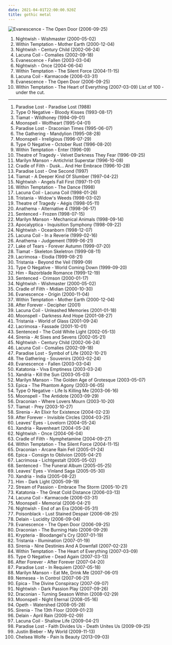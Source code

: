 ```yaml
---
date: 2021-04-01T22:00:00.920Z
title: gothic metal
---
```

![Evanescence - The Open Door (2006-09-25)](http://coverartarchive.org/release/b0a43312-26f6-46e1-b751-f24f54413e9f/6183360728-500.jpg "Evanescence - The Open Door (2006-09-25)")
1. <span title="#symphonic_metal">Nightwish - Wishmaster (2000-05-02)</span>
2. <span title="#symphonic_metal #gothic_metal">Within Temptation - Mother Earth (2000-12-04)</span>
3. <span title="#symphonic_metal">Nightwish - Century Child (2002-06-24)</span>
4. <span title="#gothic_metal">Lacuna Coil - Comalies (2002-09-18)</span>
5. <span title="#rock">Evanescence - Fallen (2003-03-04)</span>
6. <span title="#symphonic_metal">Nightwish - Once (2004-06-04)</span>
7. <span title="#symphonic_metal">Within Temptation - The Silent Force (2004-11-15)</span>
8. <span title="#gothic_metal">Lacuna Coil - Karmacode (2006-03-31)</span>
9. <span title="#rock #gothic_rock">Evanescence - The Open Door (2006-09-25)</span>
10. <span title="#symphonic_metal">Within Temptation - The Heart of Everything (2007-03-09)</span>
List of 100 - under the cut.
<!-- more -->
-----
1. <span title="#gothic_metal">Paradise Lost - Paradise Lost (1988)</span>
2. <span title="#gothic_metal">Type O Negative - Bloody Kisses (1993-08-17)</span>
3. <span title="#gothic_metal #doom_metal">Tiamat - Wildhoney (1994-09-01)</span>
4. <span title="#gothic_metal">Moonspell - Wolfheart (1995-04-01)</span>
5. <span title="#gothic_metal #doom_metal">Paradise Lost - Draconian Times (1995-06-07)</span>
6. <span title="#gothic_metal #progressive_metal #atmospheric_metal">The Gathering - Mandylion (1995-08-28)</span>
7. <span title="#gothic_metal">Moonspell - Irreligious (1996-07-29)</span>
8. <span title="#gothic_metal #doom_metal">Type O Negative - October Rust (1996-08-20)</span>
9. <span title="#gothic_metal">Within Temptation - Enter (1996-09)</span>
10. <span title="#gothic_metal">Theatre of Tragedy - Velvet Darkness They Fear (1996-09-25)</span>
11. <span title="#industrial_metal #industrial #metal">Marilyn Manson - Antichrist Superstar (1996-10-08)</span>
12. <span title="#black_metal #symphonic_black_metal #gothic_metal">Cradle of Filth - Dusk... And Her Embrace (1996-10-28)</span>
13. <span title="#gothic_metal #gothic_rock">Paradise Lost - One Second (1997)</span>
14. <span title="#gothic_metal">Tiamat - A Deeper Kind Of Slumber (1997-04-22)</span>
15. <span title="#symphonic_metal">Nightwish - Angels Fall First (1997-11-01)</span>
16. <span title="#gothic_metal">Within Temptation - The Dance (1998)</span>
17. <span title="#gothic_metal">Lacuna Coil - Lacuna Coil (1998-01-26)</span>
18. <span title="#gothic_metal">Tristania - Widow's Weeds (1998-03-02)</span>
19. <span title="#gothic_metal">Theatre of Tragedy - Aégis (1998-05-11)</span>
20. <span title="#doom_metal #progressive_rock #progressive_metal">Anathema - Alternative 4 (1998-06-17)</span>
21. <span title="#gothic_metal">Sentenced - Frozen (1998-07-15)</span>
22. <span title="#industrial_rock #industrial_metal #industrial #glam_rock #metal">Marilyn Manson - Mechanical Animals (1998-09-14)</span>
23. <span title="#symphonic_metal #instrumental #cello #metal">Apocalyptica - Inquisition Symphony (1998-09-22)</span>
24. <span title="#symphonic_metal">Nightwish - Oceanborn (1998-12-07)</span>
25. <span title="#gothic_metal">Lacuna Coil - In a Reverie (1999-02-16)</span>
26. <span title="#progressive_rock #doom_metal">Anathema - Judgement (1999-06-21)</span>
27. <span title="#gothic_metal">Lake of Tears - Forever Autumn (1999-07-20)</span>
28. <span title="#gothic_metal">Tiamat - Skeleton Skeletron (1999-08-11)</span>
29. <span title="#gothic_metal #gothic">Lacrimosa - Elodia (1999-08-21)</span>
30. <span title="#gothic_metal">Tristania - Beyond the Veil (1999-09)</span>
31. <span title="#gothic_metal #doom_metal">Type O Negative - World Coming Down (1999-09-20)</span>
32. <span title="#love_metal #him #rock">Him - Razorblade Romance (1999-12-19)</span>
33. <span title="#gothic_metal">Sentenced - Crimson (2000-01-17)</span>
34. <span title="#symphonic_metal">Nightwish - Wishmaster (2000-05-02)</span>
35. <span title="#black_metal #symphonic_black_metal #gothic_metal">Cradle of Filth - Midian (2000-10-30)</span>
36. <span title="#gothic_rock #rock #gothic #evanescence">Evanescence - Origin (2000-11-04)</span>
37. <span title="#symphonic_metal #gothic_metal">Within Temptation - Mother Earth (2000-12-04)</span>
38. <span title="#gothic_metal #symphonic_metal">After Forever - Decipher (2001)</span>
39. <span title="#gothic_metal">Lacuna Coil - Unleashed Memories (2001-01-18)</span>
40. <span title="#gothic_metal">Moonspell - Darkness And Hope (2001-08-27)</span>
41. <span title="#gothic_metal">Tristania - World of Glass (2001-09-24)</span>
42. <span title="#gothic_metal #gothic">Lacrimosa - Fassade (2001-10-01)</span>
43. <span title="#gothic_metal">Sentenced - The Cold White Light (2002-05-13)</span>
44. <span title="#gothic_metal">Sirenia - At Sixes and Sevens (2002-05-21)</span>
45. <span title="#symphonic_metal">Nightwish - Century Child (2002-06-24)</span>
46. <span title="#gothic_metal">Lacuna Coil - Comalies (2002-09-18)</span>
47. <span title="#gothic_metal">Paradise Lost - Symbol of Life (2002-10-21)</span>
48. <span title="#trip_rock">The Gathering - Souvenirs (2003-02-24)</span>
49. <span title="#rock">Evanescence - Fallen (2003-03-04)</span>
50. <span title="#doom_metal">Katatonia - Viva Emptiness (2003-03-24)</span>
51. <span title="#gothic_metal">Xandria - Kill the Sun (2003-05-03)</span>
52. <span title="#industrial_metal #industrial">Marilyn Manson - The Golden Age of Grotesque (2003-05-07)</span>
53. <span title="#symphonic_metal">Epica - The Phantom Agony (2003-06-05)</span>
54. <span title="#gothic_metal">Type O Negative - Life Is Killing Me (2003-06-16)</span>
55. <span title="#gothic_metal">Moonspell - The Antidote (2003-09-29)</span>
56. <span title="#doom_metal #gothic_doom_metal #gothic_metal">Draconian - Where Lovers Mourn (2003-10-20)</span>
57. <span title="#gothic_metal">Tiamat - Prey (2003-10-27)</span>
58. <span title="#gothic_metal">Sirenia - An Elixir for Existence (2004-02-23)</span>
59. <span title="#gothic_metal #symphonic_metal">After Forever - Invisible Circles (2004-03-25)</span>
60. <span title="#symphonic_metal #gothic_metal">Leaves' Eyes - Lovelorn (2004-05-24)</span>
61. <span title="#gothic_metal #symphonic_metal">Xandria - Ravenheart (2004-05-24)</span>
62. <span title="#symphonic_metal">Nightwish - Once (2004-06-04)</span>
63. <span title="#black_metal #symphonic_black_metal">Cradle of Filth - Nymphetamine (2004-09-27)</span>
64. <span title="#symphonic_metal">Within Temptation - The Silent Force (2004-11-15)</span>
65. <span title="#doom_metal">Draconian - Arcane Rain Fell (2005-01-24)</span>
66. <span title="#symphonic_metal">Epica - Consign to Oblivion (2005-04-21)</span>
67. <span title="#gothic_metal">Lacrimosa - Lichtgestalt (2005-05-02)</span>
68. <span title="#gothic_metal">Sentenced - The Funeral Album (2005-05-25)</span>
69. <span title="#symphonic_metal #gothic_metal">Leaves' Eyes - Vinland Saga (2005-05-30)</span>
70. <span title="#gothic_metal #symphonic_metal">Xandria - India (2005-08-22)</span>
71. <span title="#love_metal #rock">Him - Dark Light (2005-09-19)</span>
72. <span title="#progressive_metal #symphonic_metal #gothic_metal">Stream of Passion - Embrace The Storm (2005-10-21)</span>
73. <span title="#doom_metal #progressive_metal">Katatonia - The Great Cold Distance (2006-03-13)</span>
74. <span title="#gothic_metal">Lacuna Coil - Karmacode (2006-03-31)</span>
75. <span title="#gothic_metal">Moonspell - Memorial (2006-04-21)</span>
76. <span title="#symphonic_metal">Nightwish - End of an Era (2006-05-31)</span>
77. <span title="#gothic_metal">Poisonblack - Lust Stained Despair (2006-08-25)</span>
78. <span title="#symphonic_metal #gothic_metal">Delain - Lucidity (2006-09-04)</span>
79. <span title="#rock #gothic_rock">Evanescence - The Open Door (2006-09-25)</span>
80. <span title="#gothic_doom_metal #doom_metal #gothic_metal">Draconian - The Burning Halo (2006-09-29)</span>
81. <span title="#gothic_metal #symphonic_metal #female_fronted_metal">Krypteria - Bloodangel's Cry (2007-01-19)</span>
82. <span title="#gothic_metal">Tristania - Illumination (2007-01-19)</span>
83. <span title="#gothic_metal">Sirenia - Nine Destinies And A Downfall (2007-02-23)</span>
84. <span title="#symphonic_metal">Within Temptation - The Heart of Everything (2007-03-09)</span>
85. <span title="#gothic_metal #doom_metal">Type O Negative - Dead Again (2007-03-13)</span>
86. <span title="#symphonic_metal">After Forever - After Forever (2007-04-20)</span>
87. <span title="#gothic_metal #doom_metal">Paradise Lost - In Requiem (2007-05-18)</span>
88. <span title="#industrial_rock #alternative_rock #alternative_metal">Marilyn Manson - Eat Me, Drink Me (2007-06-01)</span>
89. <span title="#gothic_metal #symphonic_metal #female_fronted_metal #nemesea">Nemesea - In Control (2007-06-21)</span>
90. <span title="#symphonic_metal">Epica - The Divine Conspiracy (2007-09-07)</span>
91. <span title="#symphonic_metal">Nightwish - Dark Passion Play (2007-09-26)</span>
92. <span title="#doom_metal #gothic_metal #gothic_doom_metal">Draconian - Turning Season Within (2008-02-29)</span>
93. <span title="#gothic_metal">Moonspell - Night Eternal (2008-05-16)</span>
94. <span title="#progressive_metal #progressive_death_metal">Opeth - Watershed (2008-05-28)</span>
95. <span title="#gothic_metal">Sirenia - The 13th Floor (2009-01-23)</span>
96. <span title="#symphonic_metal">Delain - April Rain (2009-02-09)</span>
97. <span title="#gothic_metal #alternative_metal">Lacuna Coil - Shallow Life (2009-04-21)</span>
98. <span title="#gothic_metal #2009">Paradise Lost - Faith Divides Us - Death Unites Us (2009-09-25)</span>
99. <span title="#justin_bieber #my_world #totec_radio">Justin Bieber - My World (2009-11-13)</span>
100. <span title="#gothic_rock #hipster #not_experimental #pop #female_vocalists #emo #gothic_my_ass #goth_music_for_pussies #japanese #anime #j_pop #visual_kei #not_gothic #slut_pop #worse_than_justin_bieber #fip #emocore #meme #satanic_pop #amatue #worse_than_akiko_shikata #jpop #comedy #anison #sexy #dark #symphonic_metal #better_than_radiohead #achingly_intelligent #not_music #manowar #weeaboo #so_bad_its_good #folklore_intellectuel #hino #not_darkwave #metal_for_teletubbies #poptron #hate_my_nation #very_intelligent_lyrics #darkwave_my_ass #gothic_metal #humour #misogyny #lol #seiyuu #troll">Chelsea Wolfe - Pain Is Beauty (2013-09-03)</span>
